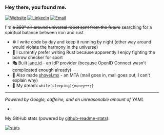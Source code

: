 ### Hey there, you found me.

[![Website](https://img.shields.io/badge/Website-F0773A?style=flat-square&logo=firefox-browser&logoColor=white)](https://noroutine.me)
[![Linkedin](https://img.shields.io/badge/LinkedIn-0B65C2?style=flat-square&logo=linkedin&logoColor=white)](https://www.linkedin.com/in/oleksiikhilkevych)
[![Email](https://img.shields.io/badge/Email-EA4335?style=flat-square&logo=gmail&logoColor=white)](mailto:oleksiy@noroutine.me)


I'm ~~a 360° all-around universal robot sent from the future~~ searching for a spiritual balance between iron and rust

* ☸️ I write code by day and keep it running by night (other way around would violate the harmony in the universe)
* 🦀 I currently prefer writing Rust because apparently I enjoy fighting the borrow checker for sport
* 🎭 Built [lane.id](https://lane.id) - an IdP provider (because OpenID Connect wasn't complicated enough already)
* 📮 Also made [shovel.mx](https://shovel.mx) - an MTA (mail goes in, mail goes out, I can't explain why)
* 🌭 My dream: `while(sleeping){money++;}`

---

*Powered by Google, caffeine, and an unreasonable amount of YAML*  

- 

My GitHub stats (powered by [github-readme-stats](https://github.com/anuraghazra/github-readme-stats)):

[![stats](https://github-readme-stats.vercel.app/api?username=noroutine&show_icons=true&hide_title=true&hide_border=true)](https://noroutine.me)